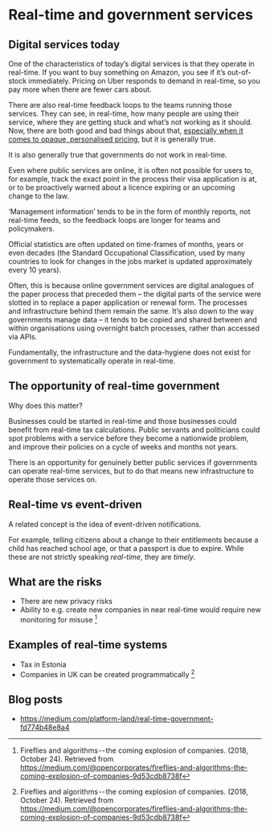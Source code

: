 # Real-time and government services

## Digital services today

One of the characteristics of today’s digital services is that they operate in real-time. If you want to buy something on Amazon, you see if it’s out-of-stock immediately. Pricing on Uber responds to demand in real-time, so you pay more when there are fewer cars about.

There are also real-time feedback loops to the teams running those services. They can see, in real-time, how many people are using their service, where they are getting stuck and what’s not working as it should.
Now, there are both good and bad things about that, [especially when it comes to opaque, personalised pricing](https://wearecitizensadvice.org.uk/markets-dont-work-like-they-used-to-and-people-are-starting-to-notice-af00ed38014d?gi=d40aa3af05cf), but it is generally true.

It is also generally true that governments do not work in real-time.

Even where public services are online, it is often not possible for users to, for example, track the exact point in the process their visa application is at, or to be proactively warned about a licence expiring or an upcoming change to the law.

‘Management information’ tends to be in the form of monthly reports, not real-time feeds, so the feedback loops are longer for teams and policymakers.

Official statistics are often updated on time-frames of months, years or even decades (the Standard Occupational Classification, used by many countries to look for changes in the jobs market is updated approximately every 10 years).

Often, this is because online government services are digital analogues of the paper process that preceded them – the digital parts of the service were slotted in to replace a paper application or renewal form. The processes and infrastructure behind them remain the same.
It’s also down to the way governments manage data – it tends to be copied and shared between and within organisations using overnight batch processes, rather than accessed via APIs.

Fundamentally, the infrastructure and the data-hygiene does not exist for government to systematically operate in real-time.

## The opportunity of real-time government

Why does this matter?


Businesses could be started in real-time and those businesses could benefit from real-time tax calculations.
Public servants and politicians could spot problems with a service before they become a nationwide problem, and improve their policies on a cycle of weeks and months not years.


There is an opportunity for genuinely better public services if governments can operate real-time services, but to do that means new infrastructure to operate those services on.


## Real-time vs event-driven
A related concept is the idea of event-driven notifications. 

For example, telling citizens about a change to their entitlements because a child has reached school age, or that a passport is due to expire. While these are not strictly speaking _real-time_, they are _timely_.

## What are the risks

* There are new privacy risks
* Ability to e.g. create new companies in near real-time would require new monitoring for misuse [^1]

## Examples of real-time systems

* Tax in Estonia
* Companies in UK can be created programmatically [^1]

[^1]: Fireflies and algorithms -- the coming explosion of companies. (2018, October 24). Retrieved from https://medium.com/@opencorporates/fireflies-and-algorithms-the-coming-explosion-of-companies-9d53cdb8738f


## Blog posts

* https://medium.com/platform-land/real-time-government-fd774b48e8a4

